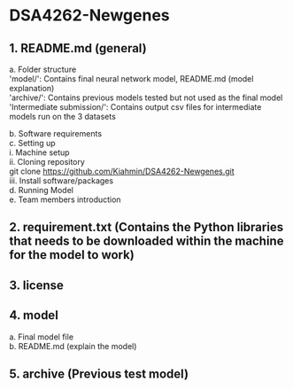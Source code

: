 # DSA4262-Newgenes 
## 1. README.md (general)
  a. Folder structure  
  'model/': Contains final neural network model, README.md (model explanation)  
  'archive/': Contains previous models tested but not used as the final model  
  'Intermediate submission/': Contains output csv files for intermediate models run on the 3 datasets  
  
  b. Software requirements  
  c. Setting up  
    i. Machine setup  
    ii. Cloning repository  
    git clone https://github.com/Kiahmin/DSA4262-Newgenes.git  
    iii. Install software/packages  
  d. Running Model  
  e. Team members introduction  
## 2. requirement.txt (Contains the Python libraries that needs to be downloaded within the machine for the model to work)
## 3. license
## 4. model
  a. Final model file  
  b. README.md (explain the model)  
## 5. archive (Previous test model)
